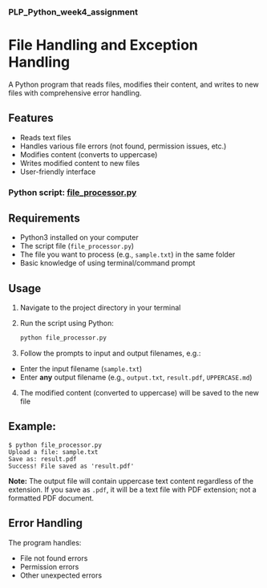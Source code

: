 ### PLP_Python_week4_assignment 

# File Handling and Exception Handling

A Python program that reads files, modifies their content, and writes to new files with comprehensive error handling.

## Features

- Reads text files
- Handles various file errors (not found, permission issues, etc.)
- Modifies content (converts to uppercase)
- Writes modified content to new files
- User-friendly interface

### Python script: [file_processor.py](file_processor.py)

## Requirements

- Python3 installed on your computer
- The script file (`file_processor.py`)
- The file you want to process (e.g., `sample.txt`) in the same folder
- Basic knowledge of using terminal/command prompt

## Usage
1. Navigate to the project directory in your terminal
2. Run the script using Python:

    ```bash
    python file_processor.py
    ```
3. Follow the prompts to input and output filenames, e.g.:
- Enter the input filename (`sample.txt`)
- Enter **any** output filename (e.g., `output.txt`, `result.pdf`, `UPPERCASE.md`)
4. The modified content (converted to uppercase) will be saved to the new file

## Example:
```
$ python file_processor.py
Upload a file: sample.txt
Save as: result.pdf
Success! File saved as 'result.pdf'
```
**Note:** The output file will contain uppercase text content regardless of the extension. If you save as `.pdf`, it will be a text file with PDF extension; not a formatted PDF document.

## Error Handling

The program handles:
- File not found errors
- Permission errors
- Other unexpected errors